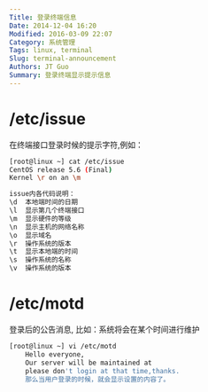 ```yaml
---
Title: 登录终端信息
Date: 2014-12-04 16:20
Modified: 2016-03-09 22:07
Category: 系统管理
Tags: linux, terminal
Slug: terminal-announcement
Authors: JT Guo
Summary: 登录终端显示提示信息
---
```


# /etc/issue

在终端接口登录时候的提示字符,例如：

```sh
[root@linux ~] cat /etc/issue
CentOS release 5.6 (Final)
Kernel \r on an \m

issue内各代码说明：
\d  本地端时间的日期
\l  显示第几个终端接口
\m  显示硬件的等级
\n  显示主机的网络名称
\o  显示域名
\r  操作系统的版本
\t  显示本地端的时间
\s  操作系统的名称
\v  操作系统的版本
```

# /etc/motd

登录后的公告消息, 比如：系统将会在某个时间进行维护

```sh
[root@linux ~] vi /etc/motd
    Hello everyone,
    Our server will be maintained at
    please don't login at that time,thanks.
    那么当用户登录的时候，就会显示设置的内容了。
```
